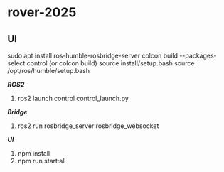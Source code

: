 # rover-2025

## UI
sudo apt install ros-humble-rosbridge-server
colcon build --packages-select control (or colcon build)
source install/setup.bash
source /opt/ros/humble/setup.bash

***ROS2***
1. ros2 launch control control_launch.py

***Bridge***
1. ros2 run rosbridge_server rosbridge_websocket

***UI***
1. npm install
2. npm run start:all